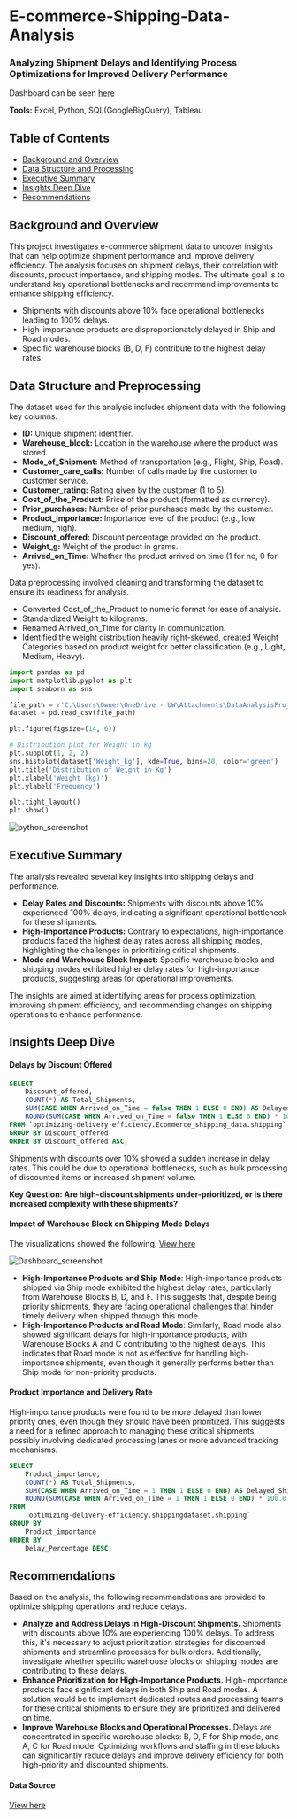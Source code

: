 # E-commerce-Shipping-Data-Analysis
### Analyzing Shipment Delays and Identifying Process Optimizations for Improved Delivery Performance
Dashboard can be seen [here](https://public.tableau.com/app/profile/hyun.jin.ahn3409/viz/ShipmentManagementDataAnalysis/Dashboard3)

**Tools:** Excel, Python, SQL(GoogleBigQuery), Tableau
## Table of Contents 

- [Background and Overview](#background-and-overview)
- [Data Structure and Processing](#data-structure-and-preprocessing)
- [Executive Summary](#executive-summary)
- [Insights Deep Dive](#insights-deep-dive)
- [Recommendations](#recommendations)

## Background and Overview

This project investigates e-commerce shipment data to uncover insights that can help optimize shipment performance and improve delivery efficiency. The analysis focuses on shipment delays, their correlation with discounts, product importance, and shipping modes. The ultimate goal is to understand key operational bottlenecks and recommend improvements to enhance shipping efficiency.
- Shipments with discounts above 10% face operational bottlenecks leading to 100% delays.
- High-importance products are disproportionately delayed in Ship and Road modes.
- Specific warehouse blocks (B, D, F) contribute to the highest delay rates.

## Data Structure and Preprocessing 

The dataset used for this analysis includes shipment data with the following key columns. 
- **ID:** Unique shipment identifier.
- **Warehouse_block:** Location in the warehouse where the product was stored.
- **Mode_of_Shipment:** Method of transportation (e.g., Flight, Ship, Road).
- **Customer_care_calls:** Number of calls made by the customer to customer service.
- **Customer_rating:** Rating given by the customer (1 to 5).
- **Cost_of_the_Product:** Price of the product (formatted as currency).
- **Prior_purchases:** Number of prior purchases made by the customer.
- **Product_importance:** Importance level of the product (e.g., low, medium, high).
- **Discount_offered:** Discount percentage provided on the product.
- **Weight_g:** Weight of the product in grams.
- **Arrived_on_Time:** Whether the product arrived on time (1 for no, 0 for yes).

Data preprocessing involved cleaning and transforming the dataset to ensure its readiness for analysis.
- Converted Cost_of_the_Product to numeric format for ease of analysis.
- Standardized Weight to kilograms.
- Renamed Arrived_on_Time for clarity in communication.
- Identified the weight distribution heavily right-skewed, created Weight Categories based on product weight for better classification.(e.g., Light, Medium, Heavy).

``` python
import pandas as pd
import matplotlib.pyplot as plt
import seaborn as sns

file_path = r'C:\Users\Owner\OneDrive - UW\Attachments\DataAnalysisProjects\E-commerce_Shipping_orignialdataset.csv'
dataset = pd.read_csv(file_path)

plt.figure(figsize=(14, 6))

# Distribution plot for Weight in kg
plt.subplot(1, 2, 2)
sns.histplot(dataset['Weight_kg'], kde=True, bins=20, color='green')
plt.title('Distribution of Weight in Kg')
plt.xlabel('Weight (kg)')
plt.ylabel('Frequency')

plt.tight_layout()
plt.show()
```

![python_screenshot](https://github.com/user-attachments/assets/fc45fa9d-3497-41bc-8a56-e061fc6f355a)

## Executive Summary 

The analysis revealed several key insights into shipping delays and performance.
- **Delay Rates and Discounts:** Shipments with discounts above 10% experienced 100% delays, indicating a significant operational bottleneck for these shipments.
- **High-Importance Products:** Contrary to expectations, high-importance products faced the highest delay rates across all shipping modes, highlighting the challenges in prioritizing critical shipments.
- **Mode and Warehouse Block Impact:** Specific warehouse blocks and shipping modes exhibited higher delay rates for high-importance products, suggesting areas for operational improvements.

The insights are aimed at identifying areas for process optimization, improving shipment efficiency, and recommending changes on shipping operations to enhance performance.
## Insights Deep Dive 

#### Delays by Discount Offered
```sql
SELECT
    Discount_offered,
    COUNT(*) AS Total_Shipments,
    SUM(CASE WHEN Arrived_on_Time = false THEN 1 ELSE 0 END) AS Delayed_Shipments,
    ROUND(SUM(CASE WHEN Arrived_on_Time = false THEN 1 ELSE 0 END) * 100.0 / COUNT(*), 2) AS Delay_Percentage
FROM `optimizing-delivery-efficiency.Ecommerce_shipping_data.shipping`
GROUP BY Discount_offered
ORDER BY Discount_offered ASC;
```
Shipments with discounts over 10% showed a sudden increase in delay rates. This could be due to operational bottlenecks, such as bulk processing of discounted items or increased shipment volume.

**Key Question: Are high-discount shipments under-prioritized, or is there increased complexity with these shipments?**

#### Impact of Warehouse Block on Shipping Mode Delays
The visualizations showed the following. [View here](https://public.tableau.com/app/profile/hyun.jin.ahn3409/viz/ShipmentManagementDataAnalysis/Dashboard3)

![Dashboard_screenshot](https://github.com/user-attachments/assets/f83324b3-2306-4e6e-b043-212a2f80ff63)


- **High-Importance Products and Ship Mode**: High-importance products shipped via Ship mode exhibited the highest delay rates, particularly from Warehouse Blocks B, D, and F. This suggests that, despite being priority shipments, they are facing operational challenges that hinder timely delivery when shipped through this mode.
- **High-Importance Products and Road Mode**: Similarly, Road mode also showed significant delays for high-importance products, with Warehouse Blocks A and C contributing to the highest delays. This indicates that Road mode is not as effective for handling high-importance shipments, even though it generally performs better than Ship mode for non-priority products.
#### Product Importance and Delivery Rate
High-importance products were found to be more delayed than lower priority ones, even though they should have been prioritized. This suggests a need for a refined approach to managing these critical shipments, possibly involving dedicated processing lanes or more advanced tracking mechanisms.
```sql
SELECT
    Product_importance,
    COUNT(*) AS Total_Shipments,
    SUM(CASE WHEN Arrived_on_Time = 1 THEN 1 ELSE 0 END) AS Delayed_Shipments,
    ROUND(SUM(CASE WHEN Arrived_on_Time = 1 THEN 1 ELSE 0 END) * 100.0 / COUNT(*), 2) AS Delay_Percentage
FROM
    `optimizing-delivery-efficiency.shippingdataset.shipping`
GROUP BY
    Product_importance
ORDER BY
    Delay_Percentage DESC;
```
## Recommendations 

Based on the analysis, the following recommendations are provided to optimize shipping operations and reduce delays. 
- **Analyze and Address Delays in High-Discount Shipments.** Shipments with discounts above 10% are experiencing 100% delays. To address this, it's necessary to adjust prioritization strategies for discounted shipments and streamline processes for bulk orders. Additionally, investigate whether specific warehouse blocks or shipping modes are contributing to these delays.
- **Enhance Prioritization for High-Importance Products.** High-importance products face significant delays in both Ship and Road modes. A solution would be to implement dedicated routes and processing teams for these critical shipments to ensure they are prioritized and delivered on time.
- **Improve Warehouse Blocks and Operational Processes.** Delays are concentrated in specific warehouse blocks: B, D, F for Ship mode, and A, C for Road mode. Optimizing workflows and staffing in these blocks can significantly reduce delays and improve delivery efficiency for both high-priority and discounted shipments.

#### Data Source 
[View here](https://www.kaggle.com/datasets/prachi13/customer-analytics)
